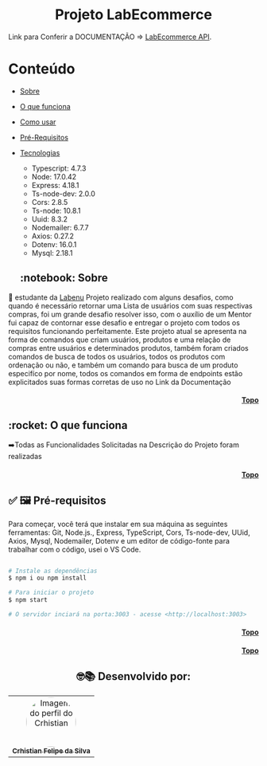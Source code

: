 <h1 align="center">Projeto LabEcommerce</h1>

<p>Link para Conferir a DOCUMENTAÇÃO => <a href="https://documenter.getpostman.com/view/19720614/UzJPMay1" target="_blank">LabEcommerce API</a>.</p>

<h1 id="topo">Conteúdo</h1>

   * [Sobre](#sobre)

   * [O que funciona](#funciona)

   * [Como usar](#como-usar)
   
   * [Pré-Requisitos](#pre-requisitos)
   
   * [Tecnologias](#tecnologias)
      * Typescript: 4.7.3
      * Node: 17.0.42
      * Express: 4.18.1
      * Ts-node-dev: 2.0.0
      * Cors: 2.8.5
      * Ts-node: 10.8.1
      * Uuid: 8.3.2
      * Nodemailer: 6.7.7
      * Axios: 0.27.2
      * Dotenv: 16.0.1
      * Mysql: 2.18.1


      <h2 id="sobre">:notebook: Sobre </h2> 
💬 estudante da  <a href="http://www.labenu.com.br" target="_blank">Labenu</a> Projeto realizado com alguns desafios, como quando é necessário retornar uma Lista de usuários com suas respectivas compras, foi um grande desafio resolver isso, com o auxílio de um Mentor fui capaz de contornar esse desafio e entregar o projeto com todos os requisitos funcionando perfeitamente.
Este projeto atual se apresenta na forma de comandos que criam usuários, produtos e uma relação de compras entre usuários e determinados produtos, também foram criados comandos de busca de todos os usuários, todos os produtos com ordenação ou não, e também um comando para busca de um produto especifíco por nome, todos os comandos em forma de endpoints estão explicitados suas formas corretas de uso no Link da Documentação
<h4 align="right"><a href="#topo">Topo</a></h4>

<h2 id="funciona">:rocket: O que funciona </h2>
➡️Todas as Funcionalidades Solicitadas na Descrição do Projeto foram realizadas<br>

<h4 align="right"><a href="#topo">Topo</a></h4>

<h2 id="pre-requisitos">✅ 🖼️ Pré-requisitos </h2>
Para começar, você terá que  instalar em sua máquina as seguintes ferramentas: Git, Node.js., Express, TypeScript, Cors, Ts-node-dev, UUid, Axios, Mysql, Nodemailer, Dotenv e um editor de código-fonte para trabalhar com o código, usei o VS Code.

```bash

# Instale as dependências
$ npm i ou npm install

# Para iniciar o projeto
$ npm start

# O servidor inciará na porta:3003 - acesse <http://localhost:3003>
```


<h4 align="right"><a href="#topo">Topo</a></h4>

<h4 align="right"><a href="#topo">Topo</a></h4>

<h2 align="center">
🤓📚
Desenvolvido por: 
</h2>
<table align="center">
  <tr>
      <td align="center"><a href="https://github.com/crhisfoz">
        <img src="https://avatars.githubusercontent.com/u/89948060?v=4" style="border-radius: 50%" width="100px" alt="Imagem do perfil do Crhistian"/>
      <br />
        <sub><b>Crhistian Felipe da Silva</b></sub>
      <br />
      </td>    
</table>
